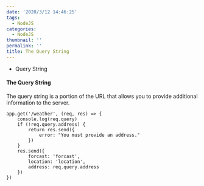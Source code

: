```yaml
---
date: '2020/3/12 14:46:25'
tags:
  - NodeJS
categories:
  - NodeJS
thumbnail: ''
permalink: ''
title: The Query String
---
```


- Query String

<!-- more -->

#### The Query String

The query string is a portion of the URL that allows you to provide additional information to the server. 

```
app.get('/weather', (req, res) => {
    console.log(req.query)
    if (!req.query.address) {
        return res.send({
            error: "You must provide an address."
        })
    }
    res.send({
        forcast: 'forcast',
        location: 'location',
        address: req.query.address
    })
})
```

